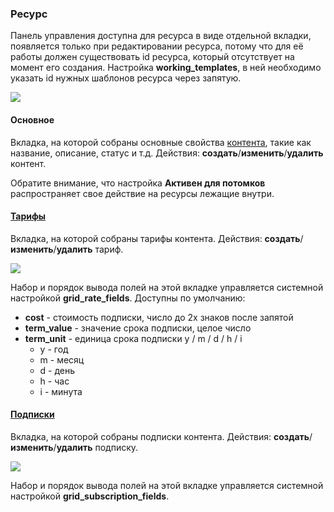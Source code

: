 ### Ресурс

Панель управления доступна для ресурса в виде отдельной вкладки, появляется только при редактировании ресурса, 
потому что для её работы должен существовать id ресурса, который отсутствует на момент его создания.
Настройка **working_templates**, в ней необходимо указать id нужных шаблонов ресурса через запятую. 

[![](https://file.modx.pro/files/b/7/b/b7ba7239a8af678fb4a1b891903fb1aes.jpg)](https://file.modx.pro/files/b/7/b/b7ba7239a8af678fb4a1b891903fb1ae.png)

#### Основное
Вкладка, на которой собраны основные свойства [контента][4], такие как название, описание, статус и т.д.
Действия: **создать**/**изменить**/**удалить** контент.

Обратите внимание, что настройка **Активен для потомков** распространяет свое действие на ресурсы лежащие внутри.

#### [Тарифы][5]
Вкладка, на которой собраны тарифы контента.
Действия: **создать**/**изменить**/**удалить** тариф.

[![](https://file.modx.pro/files/1/e/d/1edc42d5a4e47c7e6a3719e30bbce89cs.jpg)](https://file.modx.pro/files/1/e/d/1edc42d5a4e47c7e6a3719e30bbce89c.png)

Набор и порядок вывода полей на этой вкладке управляется системной настройкой **grid_rate_fields**. 
Доступны по умолчанию:

* **cost** - стоимость подписки, число до 2х знаков после запятой
* **term_value** - значение срока подписки, целое число
* **term_unit** - единица срока подписки y / m / d / h / i
    * y - год
    * m - месяц
    * d - день
    * h - час
    * i - минута

#### [Подписки][7]
Вкладка, на которой собраны подписки контента.
Действия: **создать**/**изменить**/**удалить** подписку.

[![](https://file.modx.pro/files/9/1/9/919310cd8914ef9ff7668902f1bcf2bcs.jpg)](https://file.modx.pro/files/9/1/9/919310cd8914ef9ff7668902f1bcf2bc.png)

Набор и порядок вывода полей на этой вкладке управляется системной настройкой **grid_subscription_fields**. 


[4]: /ru/01_Компоненты/22_PayAndSee/01_Интерфейс/04_Контент.md
[5]: /ru/01_Компоненты/22_PayAndSee/01_Интерфейс/05_Тарифы.md
[6]: /ru/01_Компоненты/22_PayAndSee/01_Интерфейс/06_Клиенты.md
[7]: /ru/01_Компоненты/22_PayAndSee/01_Интерфейс/07_Подписки.md
[8]: /ru/01_Компоненты/22_PayAndSee/01_Интерфейс/08_Статусы.md
[9]: /ru/01_Компоненты/22_PayAndSee/01_Интерфейс/09_Оповещения.md
